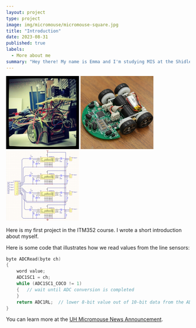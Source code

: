 ```yaml
---
layout: project
type: project
image: img/micromouse/micromouse-square.jpg
title: "Introduction"
date: 2023-08-31
published: true
labels:
  - More about me
summary: "Hey there! My name is Emma and I'm studying MIS at the Shidler College of Business at UHM. I'm really excited to be taking my first class in the MIS major this semester. Feel reach to connect with me on any of my links."
---
```


<div class="text-center p-4">
  <img width="200px" src="../img/micromouse/micromouse-robot.png" class="img-thumbnail" >
  <img width="200px" src="../img/micromouse/micromouse-robot-2.jpg" class="img-thumbnail" >
  <img width="200px" src="../img/micromouse/micromouse-circuit.png" class="img-thumbnail" >
</div>

Here is my first project in the ITM352 course. I wrote a short introduction about myself.

Here is some code that illustrates how we read values from the line sensors:

```cpp
byte ADCRead(byte ch)
{
    word value;
    ADC1SC1 = ch;
    while (ADC1SC1_COCO != 1)
    {   // wait until ADC conversion is completed   
    }
    return ADC1RL;  // lower 8-bit value out of 10-bit data from the ADC
}
```

You can learn more at the [UH Micromouse News Announcement](https://manoa.hawaii.edu/news/article.php?aId=2857).
